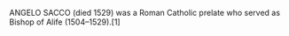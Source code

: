 ANGELO SACCO (died 1529) was a Roman Catholic prelate who served as Bishop of Alife (1504–1529).[1]
